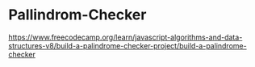 # Pallindrom-Checker
https://www.freecodecamp.org/learn/javascript-algorithms-and-data-structures-v8/build-a-palindrome-checker-project/build-a-palindrome-checker
